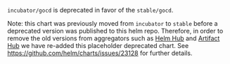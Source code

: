 `incubator/gocd` is deprecated in favor of the `stable/gocd`.

Note: this chart was previously moved from `incubator` to `stable` before a deprecated version was published to this helm repo. Therefore, in order to remove the old versions from aggregators such as [Helm Hub](https://hub.helm.sh) and [Artifact Hub](https://artifacthub.io/) we have re-added this placeholder deprecated chart. See https://github.com/helm/charts/issues/23128 for further details.

